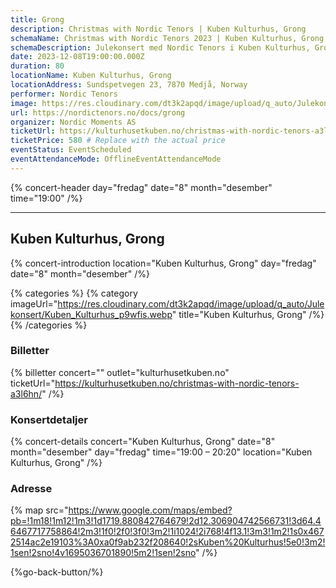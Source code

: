 ```yaml
---
title: Grong
description: Christmas with Nordic Tenors | Kuben Kulturhus, Grong
schemaName: Christmas with Nordic Tenors 2023 | Kuben Kulturhus, Grong
schemaDescription: Julekonsert med Nordic Tenors i Kuben Kulturhus, Grong
date: 2023-12-08T19:00:00.000Z
duration: 80
locationName: Kuben Kulturhus, Grong
locationAddress: Sundspetvegen 23, 7870 Medjå, Norway
performer: Nordic Tenors
image: https://res.cloudinary.com/dt3k2apqd/image/upload/q_auto/Julekonsert/schema_-_kuben_kulturhus_grong_x8xcnp.webp
url: https://nordictenors.no/docs/grong
organizer: Nordic Moments AS
ticketUrl: https://kulturhusetkuben.no/christmas-with-nordic-tenors-a3l6hn/
ticketPrice: 580 # Replace with the actual price
eventStatus: EventScheduled
eventAttendanceMode: OfflineEventAttendanceMode
---
```


{% concert-header day="fredag" date="8" month="desember" time="19:00" /%}

---

## Kuben Kulturhus, Grong

{% concert-introduction location="Kuben Kulturhus, Grong" day="fredag" date="8" month="desember" /%}

{% categories %}
{% category imageUrl="https://res.cloudinary.com/dt3k2apqd/image/upload/q_auto/Julekonsert/Kuben_Kulturhus_p9wfis.webp" title="Kuben Kulturhus, Grong" /%}
{% /categories %}

### Billetter

{% billetter concert="" outlet="kulturhusetkuben.no" ticketUrl="https://kulturhusetkuben.no/christmas-with-nordic-tenors-a3l6hn/" /%}

### Konsertdetaljer

{% concert-details concert="Kuben Kulturhus, Grong" date="8" month="desember" day="fredag" time="19:00 – 20:20" location="Kuben Kulturhus, Grong" /%}

### Adresse

{% map src="https://www.google.com/maps/embed?pb=!1m18!1m12!1m3!1d1719.880842764679!2d12.306904742566731!3d64.46467717758864!2m3!1f0!2f0!3f0!3m2!1i1024!2i768!4f13.1!3m3!1m2!1s0x4672514ac2e19103%3A0xa0f9ab232f208640!2sKuben%20Kulturhus!5e0!3m2!1sen!2sno!4v1695036701890!5m2!1sen!2sno" /%}

{%go-back-button/%}
